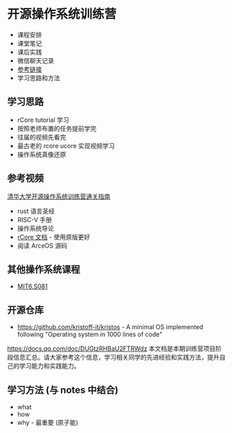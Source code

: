 # 开源操作系统训练营

- 课程安排
- 课堂笔记
- 课后实践
- 微信聊天记录
- [参考链接](./refers/index.md)
- 学习思路和方法

## 学习思路

- rCore tutorial 学习
- 按照老师布置的任务提前学完
- 往届的视频先看完
- 最古老的 rcore ucore 实现视频学习
- 操作系统真像还原

## 参考视频

[清华大学开源操作系统训练营通关指南](https://www.bilibili.com/video/BV1cxrDYWEUT/?spm_id_from=333.337.search-card.all.click&vd_source=1f499e0d3ee2ccc59156087c1ac8221c)

- rust 语言圣经
- RISC-V 手册
- 操作系统导论
- [rCore 文档](https://learningos.cn/rCore-Tutorial-Guide-2025S/) - 使用原版更好
- 阅读 ArceOS 源码

## 其他操作系统课程

- [MIT6.S081](https://csdiy.wiki/%E6%93%8D%E4%BD%9C%E7%B3%BB%E7%BB%9F/MIT6.S081/#xv6)

## 开源仓库

- https://github.com/kristoff-it/kristos - A minimal OS implemented following "Operating system in 1000 lines of code"


https://docs.qq.com/doc/DUGtzRHBaU2FTRWdz 本文档是本期训练营项目阶段信息汇总。请大家参考这个信息，学习相关同学的先进经验和实践方法，提升自己的学习能力和实践能力。

## 学习方法 (与 notes 中结合)

- what
- how
- why - 最重要 (原子能)